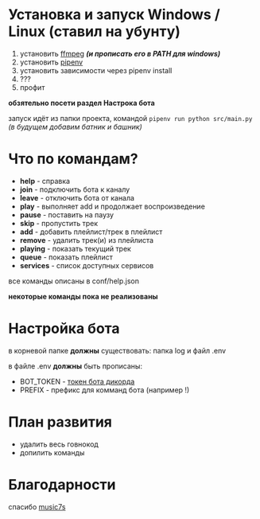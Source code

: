 # Установка и запуск Windows / Linux (ставил на убунту)
1. установить [ffmpeg](https://ffmpeg.org/) ***(и прописать его в PATH для windows)***
2. установить [pipenv](https://pypi.org/project/pipenv/) 
3. установить зависимости через pipenv install
4. ???
5. профит

**обзятельно посети раздел Настрока бота**

запуск идёт из папки проекта, командой `pipenv run python src/main.py` *(в будущем добавим батник и башник)*

# Что по командам?
* **help**     - справка
* **join**     - подключить бота к каналу
* **leave**    - отключить бота от канала
* **play**     - выполняет add и продолжает воспроизведение
* **pause**    - поставить на паузу
* **skip**     - пропустить трек
* **add**      - добавить плейлист/трек в плейлист
* **remove**   - удалить трек(и) из плейлиста
* **playing**  - показать текущий трек
* **queue**    - показать плейлист
* **services** - список доступных сервисов

все команды описаны в conf/help.json

**некоторые команды пока не реализованы**

# Настройка бота
в корневой папке **должны** существовать: папка log и файл .env

в файле .env **должны** быть прописаны:
 * BOT_TOKEN - [токен бота дикорда](https://discord.com/developers)
 * PREFIX - префикс для комманд бота (например !)
 
# План развития
 * удалить весь говнокод
 * допилить команды

# Благодарности
спасибо [music7s](https://vk.music7s.cc/)
